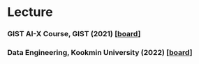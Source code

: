 
# Lecture

### GIST AI-X Course, GIST (2021) [<a href="https://github.com/dscoool/gist-aix">board</a>]
### Data Engineering, Kookmin University (2022) [<a href="https://ecampus.kookmin.ac.kr/course/view.php?id=48724">board</a>]


